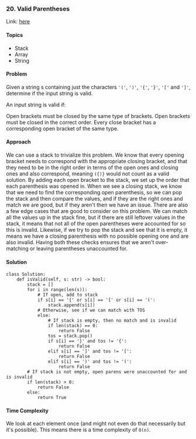 ### 20. Valid Parentheses

Link: [here](https://leetcode.com/problems/valid-parentheses/description/)

#### Topics
- Stack
- Array
- String

#### Problem
Given a string s containing just the characters `'('`, `')'`, `'{'`, `'}'`, `'['` and `']'`, determine if the input string is valid.

An input string is valid if:

Open brackets must be closed by the same type of brackets.
Open brackets must be closed in the correct order.
Every close bracket has a corresponding open bracket of the same type.

#### Approach
We can use a stack to trivialize this problem. We know that every opening bracket needs to correspond with the appropriate closing bracket, and that they need to be in the right order in terms of the open ones and closing ones and also correspond, meaning `({)}` would not count as a valid solution.
By adding each open bracket to the stack, we set up the order that each parenthesis was opened in. When we see a closing stack, we know that we need to find the corresponding open parenthesis, so we can pop the stack and then compare the values, and if they are the right ones and match we are good, but if they aren't then we have an issue. 
There are also a few edge cases that are good to consider on this problem. We can match all the values up in the stack fine, but if there are still leftover values in the stack, it means that not all of the open parentheses were accounted for so this is invalid. Likewise, if we try to pop the stack and see that it is empty, it means we have a closing parenthesis with no possible opening one and are also invalid. Having both these checks ensures that we aren't over-matching or leaving parentheses unaccounted for. 

#### Solution
```
class Solution:
    def isValid(self, s: str) -> bool:
        stack = []
        for i in range(len(s)):
            # If open, add to stack
            if s[i] == '{' or s[i] == '[' or s[i] == '(':
                stack.append(s[i])
            # Otherwise, see if we can match with TOS
            else:
                # If stack is empty, then no match and is invalid
                if len(stack) == 0:
                    return False
                tos = stack.pop()
                if s[i] == '}' and tos != '{':
                    return False
                elif s[i] == ']' and tos != '[':
                    return False
                elif s[i] == ')' and tos != '(':
                    return False
        # If stack is not empty, open parens were unaccounted for and is invalid
        if len(stack) > 0:
            return False
        else:
            return True
```

#### Time Complexity
We look at each element once (and might not even do that necessarily but it's possible). This means there is a time complexity of `O(n)`.

